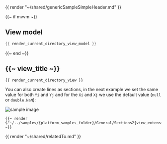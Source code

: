 {{ render "~/shared/genericSampleSimpleHeader.md" }}

{{~ if mvvm ~}}
## View model

```csharp
{{ render_current_directory_view_model }}
```
{{~ end ~}}

## {{~ view_title ~}}

```
{{ render_current_directory_view }}
```

You can also create lines as sections, in the next example we set the same value for both
`Yi` and `Yj` and for the `Xi` and `Xj` we use the default value (`null` or `double.NaN`):

<div class="text-center sample-img">
    <img src="https://raw.githubusercontent.com/beto-rodriguez/LiveCharts2/dev/docs/{{ unique_name }}/result2.png" alt="sample image" />
</div>

```
{{~ render  $"~/../samples/{platform_samples_folder}/General/Sections2{view_extension}"  ~}}
```

{{ render "~/shared/relatedTo.md" }}